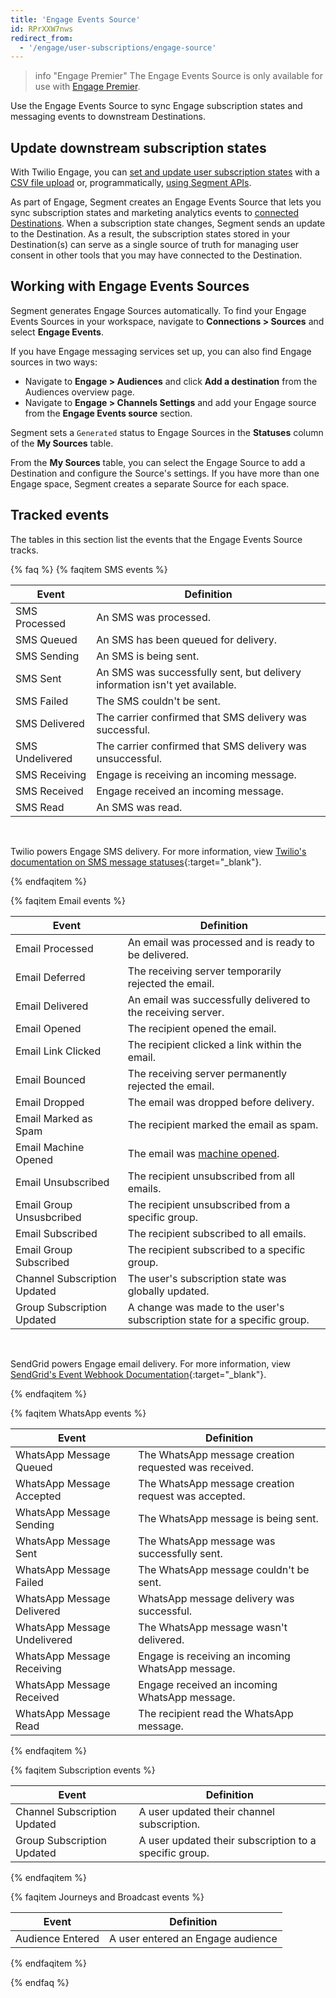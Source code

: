 ```yaml
---
title: 'Engage Events Source'
id: RPrXXW7nws
redirect_from:
  - '/engage/user-subscriptions/engage-source'
---
```


> info "Engage Premier"
> The Engage Events Source is only available for use with [Engage Premier](/docs/engage/#market-to-customers-with-engage-premier-and-channels).

Use the Engage Events Source to sync Engage subscription states and messaging events to downstream Destinations.

## Update downstream subscription states

With Twilio Engage, you can [set and update user subscription states](/docs/engage/user-subscriptions/set-user-subscriptions/) with a [CSV file upload](/docs/engage/profiles/csv-upload/) or, programmatically, [using Segment APIs](/docs/engage/user-subscriptions/set-user-subscriptions/#manage-user-subscriptions-with-segment-apis).

As part of Engage, Segment creates an Engage Events Source that lets you sync subscription states and marketing analytics events to [connected Destinations](/docs/connections/destinations/). When a subscription state changes, Segment sends an update to the Destination. As a result, the subscription states stored in your Destination(s) can serve as a single source of truth for managing user consent in other tools that you may have connected to the Destination.

## Working with Engage Events Sources

Segment generates Engage Sources automatically. To find your Engage Events Sources in your workspace, navigate to **Connections > Sources** and select **Engage Events**.

If you have Engage messaging services set up, you can also find Engage sources in two ways:

- Navigate to **Engage > Audiences** and click **Add a destination** from the Audiences overview page.
- Navigate to **Engage > Channels Settings** and add your Engage source from the **Engage Events source** section.

Segment sets a `Generated` status to Engage Sources in the **Statuses** column of the **My Sources** table. 

From the **My Sources** table, you can select the Engage Source to add a Destination and configure the Source's settings. If you have more than one Engage space, Segment creates a separate Source for each space.

## Tracked events 

The tables in this section list the events that the Engage Events Source tracks.

{% faq %}
{% faqitem SMS events %}

| Event           | Definition                                                                  |
| --------------- | --------------------------------------------------------------------------- |
| SMS Processed   | An SMS was processed.                                                       |
| SMS Queued      | An SMS has been queued for delivery.                                        |
| SMS Sending     | An SMS is being sent.                                                       |
| SMS Sent        | An SMS was successfully sent, but delivery information isn't yet available. |
| SMS Failed      | The SMS couldn't be sent.                                                   |
| SMS Delivered   | The carrier confirmed that SMS delivery was successful.                     |
| SMS Undelivered | The carrier confirmed that SMS delivery was unsuccessful.                   |
| SMS Receiving   | Engage is receiving an incoming message.                                    |
| SMS Received    | Engage received an incoming message.                                        |
| SMS Read        | An SMS was read.                                                            |

<br>

Twilio powers Engage SMS delivery. For more information, view [Twilio's documentation on SMS message statuses](https://support.twilio.com/hc/en-us/articles/223134347-What-are-the-Possible-SMS-and-MMS-Message-Statuses-and-What-do-They-Mean-){:target="_blank"}.


{% endfaqitem %}

{% faqitem Email events %}

| Event                        | Definition                                                                           |
| ---------------------------- | ------------------------------------------------------------------------------------ |
| Email Processed              | An email was processed and is ready to be delivered.                                 |
| Email Deferred               | The receiving server temporarily rejected the email.                                 |
| Email Delivered              | An email was successfully delivered to the receiving server.                         |
| Email Opened                 | The recipient opened the email.                                                      |
| Email Link Clicked           | The recipient clicked a link within the email.                                       |
| Email Bounced                | The receiving server permanently rejected the email.                                 |
| Email Dropped                | The email was dropped before delivery.                                               |
| Email Marked as Spam         | The recipient marked the email as spam.                                              |
| Email Machine Opened         | The email was [machine opened](/docs/engage/analytics/#understanding-machine-opens). |
| Email Unsubscribed           | The recipient unsubscribed from all emails.                                          |
| Email Group Unsusbcribed     | The recipient unsubscribed from a specific group.                                    |
| Email Subscribed             | The recipient subscribed to all emails.                                              |
| Email Group Subscribed       | The recipient subscribed to a specific group.                                        |
| Channel Subscription Updated | The user's subscription state was globally updated.                                  |
| Group Subscription Updated   | A change was made to the user's subscription state for a specific group.             |

<br>

SendGrid powers Engage email delivery. For more information, view [SendGrid's Event Webhook Documentation](https://docs.sendgrid.com/for-developers/tracking-events/event){:target="_blank"}.


{% endfaqitem %}

{% faqitem WhatsApp events %}

| Event                        | Definition                                            |
| ---------------------------- | ----------------------------------------------------- |
| WhatsApp Message Queued      | The WhatsApp message creation requested was received. |
| WhatsApp Message Accepted    | The WhatsApp message creation request was accepted.   |
| WhatsApp Message Sending     | The WhatsApp message is being sent.                   |
| WhatsApp Message Sent        | The WhatsApp message was successfully sent.           |
| WhatsApp Message Failed      | The WhatsApp message couldn't be sent.                |
| WhatsApp Message Delivered   | WhatsApp message delivery was successful.             |
| WhatsApp Message Undelivered | The WhatsApp message wasn't delivered.                |
| WhatsApp Message Receiving   | Engage is receiving an incoming WhatsApp message.     |
| WhatsApp Message Received    | Engage received an incoming WhatsApp message.         |
| WhatsApp Message Read        | The recipient read the WhatsApp message.              |

{% endfaqitem %}

{% faqitem Subscription events %}

| Event                        | Definition                                             |
| ---------------------------- | ------------------------------------------------------ |
| Channel Subscription Updated | A user updated their channel subscription.             |
| Group Subscription Updated   | A user updated their subscription to a specific group. |

{% endfaqitem %}

{% faqitem Journeys and Broadcast events %}

| Event            | Definition                        |
| ---------------- | --------------------------------- |
| Audience Entered | A user entered an Engage audience |

{% endfaqitem %}

{% endfaq %}